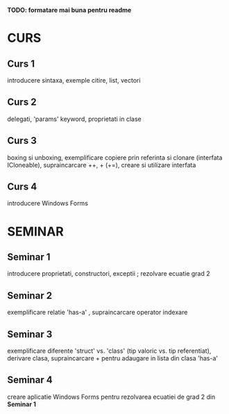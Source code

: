 **TODO: formatare mai buna pentru readme**

# CURS

## Curs 1
introducere sintaxa, exemple citire, list, vectori

## Curs 2 
delegati, 'params' keyword, proprietati in clase

## Curs 3 
boxing si unboxing, exemplificare copiere prin referinta si clonare (interfata ICloneable), supraincarcare ++, + (+=), creare si utilizare interfata

## Curs 4 
introducere Windows Forms


# SEMINAR

## Seminar 1 
introducere proprietati, constructori, exceptii ; rezolvare ecuatie grad 2

## Seminar 2
exemplificare relatie 'has-a' , supraincarcare operator indexare

## Seminar 3 
exemplificare diferente 'struct' vs. 'class' (tip valoric vs. tip referentiat), derivare clasa, supraincarcare + pentru adaugare in lista din clasa 'has-a'

## Seminar 4
creare aplicatie Windows Forms pentru rezolvarea ecuatiei de grad 2 din **Seminar 1**